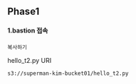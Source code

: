 ## Phase1

#### 1.bastion 접속
<pre><code>복사하기
</code></pre>


hello_t2.py URI
<pre><code>s3://superman-kim-bucket01/hello_t2.py
</code></pre>
